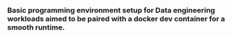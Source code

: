 ### Basic programming environment setup for Data engineering workloads aimed to be paired with a docker dev container for a smooth runtime.
